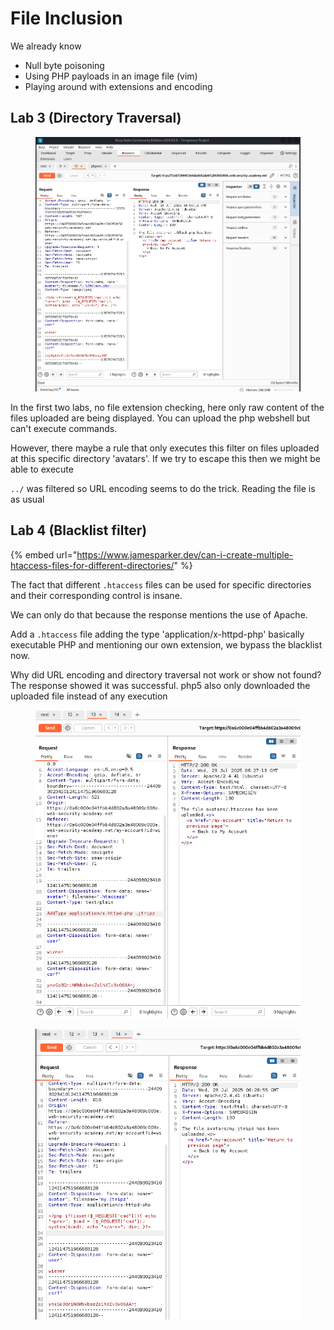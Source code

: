 # File Inclusion

We already know

* Null byte poisoning
* Using PHP payloads in an image file (vim)
* Playing around with extensions and encoding

## Lab 3 (Directory Traversal)

<figure><img src="../../.gitbook/assets/image (4) (1).png" alt=""><figcaption></figcaption></figure>

In the first two labs, no file extension checking, here only raw content of the files uploaded are being displayed. You can upload the php webshell but can't execute commands.

However, there maybe a rule that only executes this filter on files uploaded at this specific directory 'avatars'. If we try to escape this then we might be able to execute

`../` was filtered so URL encoding seems to do the trick. Reading the file is as usual

## Lab 4 (Blacklist filter)

{% embed url="https://www.jamesparker.dev/can-i-create-multiple-htaccess-files-for-different-directories/" %}

The fact that different `.htaccess` files can be used for specific directories and their corresponding control is insane.

We can only do that because the response mentions the use of Apache.

Add a `.htaccess` file adding the type 'application/x-httpd-php' basically executable PHP and mentioning our own extension, we bypass the blacklist now.

Why did URL encoding and directory traversal not work or show not found? The response showed it was successful. php5 also only downloaded the uploaded file instead of any execution

<div align="left"><figure><img src="../../.gitbook/assets/image (1) (1).png" alt="" width="503"><figcaption></figcaption></figure></div>

<div align="left"><figure><img src="../../.gitbook/assets/image (7).png" alt="" width="504"><figcaption></figcaption></figure></div>

